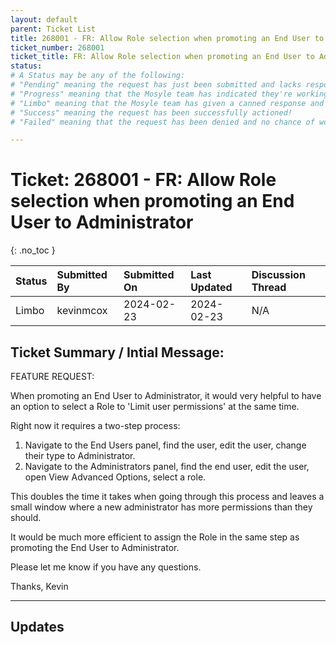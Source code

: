 ```yaml
---
layout: default
parent: Ticket List
title: 268001 - FR: Allow Role selection when promoting an End User to Administrator
ticket_number: 268001
ticket_title: FR: Allow Role selection when promoting an End User to Administrator
status: 
# A Status may be any of the following:
# "Pending" meaning the request has just been submitted and lacks response.
# "Progress" meaning that the Mosyle team has indicated they're working on it.
# "Limbo" meaning that the Mosyle team has given a canned response and the request has been closed without much of a followup.
# "Success" meaning the request has been successfully actioned!
# "Failed" meaning that the request has been denied and no chance of working on it 😔

---
```


# Ticket: 268001 - FR: Allow Role selection when promoting an End User to Administrator
{: .no_toc }
  
| Status | Submitted By | Submitted On | Last Updated | Discussion Thread |
|:---|:---|:---|:---|:---|
| Limbo | kevinmcox | 2024-02-23 | 2024-02-23 | N/A |

## Ticket Summary / Intial Message:

FEATURE REQUEST:

When promoting an End User to Administrator, it would very helpful to have an option to select a Role to 'Limit user permissions' at the same time.

Right now it requires a two-step process:

1. Navigate to the End Users panel, find the user, edit the user, change their type to Administrator.
2. Navigate to the Administrators panel, find the end user, edit the user, open View Advanced Options, select a role.

This doubles the time it takes when going through this process and leaves a small window where a new administrator has more permissions than they should.

It would be much more efficient to assign the Role in the same step as promoting the End User to Administrator.

Please let me know if you have any questions.

Thanks,
Kevin

---

## Updates

<!-- 
Please do descending order for recency, oldest -> most recent
Replace line breaks with <br><br> tags

Quick template:

### Date YYYY-MM-DD

|From: | Mosyle Support |
|:---|:---|
|| *Paragraph 1<br><br>Paragraph 2<br><br>Paragraph 3<br><br>.* |

-->
